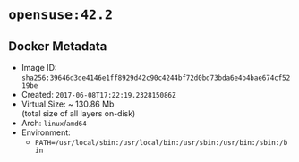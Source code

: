 # `opensuse:42.2`

## Docker Metadata

- Image ID: `sha256:39646d3de4146e1ff8929d42c90c4244bf72d0bd73bda6e4b4bae674cf5219be`
- Created: `2017-06-08T17:22:19.232815086Z`
- Virtual Size: ~ 130.86 Mb  
  (total size of all layers on-disk)
- Arch: `linux`/`amd64`
- Environment:
  - `PATH=/usr/local/sbin:/usr/local/bin:/usr/sbin:/usr/bin:/sbin:/bin`
